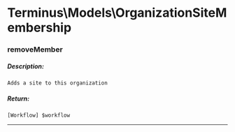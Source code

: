 # Terminus\Models\OrganizationSiteMembership

### removeMember
##### Description:
    Adds a site to this organization

##### Return:
    [Workflow] $workflow

---


